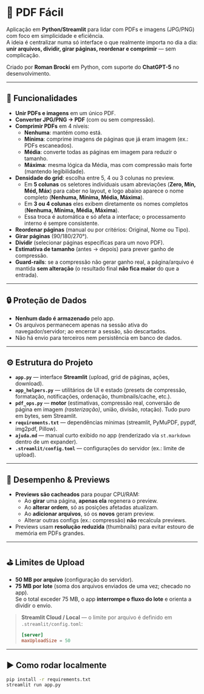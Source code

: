# 📄 PDF Fácil

Aplicação em **Python/Streamlit** para lidar com PDFs e imagens (JPG/PNG) com foco em simplicidade e eficiência.  
A ideia é centralizar numa só interface o que realmente importa no dia a dia: **unir arquivos, dividir, girar páginas, reordenar e comprimir** — sem complicação.

Criado por **Roman Brocki** em Python, com suporte do **ChatGPT-5** no desenvolvimento.

---

## 🚀 Funcionalidades

- **Unir PDFs e imagens** em um único PDF.
- **Converter JPG/PNG → PDF** (com ou sem compressão).
- **Comprimir PDFs** em 4 níveis:
  - **Nenhuma**: mantém como está.  
  - **Mínima**: comprime imagens de páginas que já eram imagem (ex.: PDFs escaneados).  
  - **Média**: converte todas as páginas em imagem para reduzir o tamanho.  
  - **Máxima**: mesma lógica da Média, mas com compressão mais forte (mantendo legibilidade).
- **Densidade do grid**: escolha entre 5, 4 ou 3 colunas no preview.  
  - Em **5 colunas** os seletores individuais usam abreviações (**Zero, Mín, Méd, Máx**) para caber no layout, e logo abaixo aparece o nome completo (**Nenhuma, Mínima, Média, Máxima**).  
  - Em **3 ou 4 colunas** eles exibem diretamente os nomes completos (**Nenhuma, Mínima, Média, Máxima**).  
  - Essa troca é automática e só afeta a interface; o processamento interno é sempre consistente.
- **Reordenar páginas** (manual ou por critérios: Original, Nome ou Tipo).
- **Girar páginas** (90/180/270°).
- **Dividir** (selecionar páginas específicas para um novo PDF).
- **Estimativa de tamanho** (antes → depois) para prever ganho de compressão.
- **Guard-rails**: se a compressão não gerar ganho real, a página/arquivo é mantida **sem alteração** (o resultado final **não fica maior** do que a entrada).

---

## 🔒 Proteção de Dados

- **Nenhum dado é armazenado** pelo app.  
- Os arquivos permanecem apenas na sessão ativa do navegador/servidor; ao encerrar a sessão, são descartados.
- Não há envio para terceiros nem persistência em banco de dados.

---

## ⚙️ Estrutura do Projeto

- **`app.py`** — interface **Streamlit** (upload, grid de páginas, ações, download).  
- **`app_helpers.py`** — utilitários de UI e estado (presets de compressão, formatação, notificações, ordenação, thumbnails/cache, etc.).  
- **`pdf_ops.py`** — **motor** (estimativas, compressão real, conversão de página em imagem *(rasterização)*, união, divisão, rotação). Tudo puro em bytes, sem Streamlit.
- **`requirements.txt`** — dependências mínimas (streamlit, PyMuPDF, pypdf, img2pdf, Pillow).  
- **`ajuda.md`** — manual curto exibido no app (renderizado via `st.markdown` dentro de um expander).  
- **`.streamlit/config.toml`** — configurações do servidor (ex.: limite de upload).

---

## 🧠 Desempenho & Previews

- **Previews são cacheados** para poupar CPU/RAM:
  - Ao **girar** uma página, **apenas ela** regenera o preview.
  - Ao **alterar ordem**, só as posições afetadas atualizam.
  - Ao **adicionar arquivos**, só os **novos** geram preview.
  - Alterar outras configs (ex.: compressão) **não** recalcula previews.
- Previews usam **resolução reduzida** (thumbnails) para evitar estouro de memória em PDFs grandes.

---

## ⛳ Limites de Upload

- **50 MB por arquivo** (configuração do servidor).  
- **75 MB por lote** (soma dos arquivos enviados de uma vez; checado no app).  
Se o total exceder 75 MB, o app **interrompe o fluxo do lote** e orienta a dividir o envio.

> **Streamlit Cloud / Local** — o limite por arquivo é definido em `.streamlit/config.toml`:
>
> ```toml
> [server]
> maxUploadSize = 50
> ```

---

## ▶️ Como rodar localmente

```bash
pip install -r requirements.txt
streamlit run app.py
```